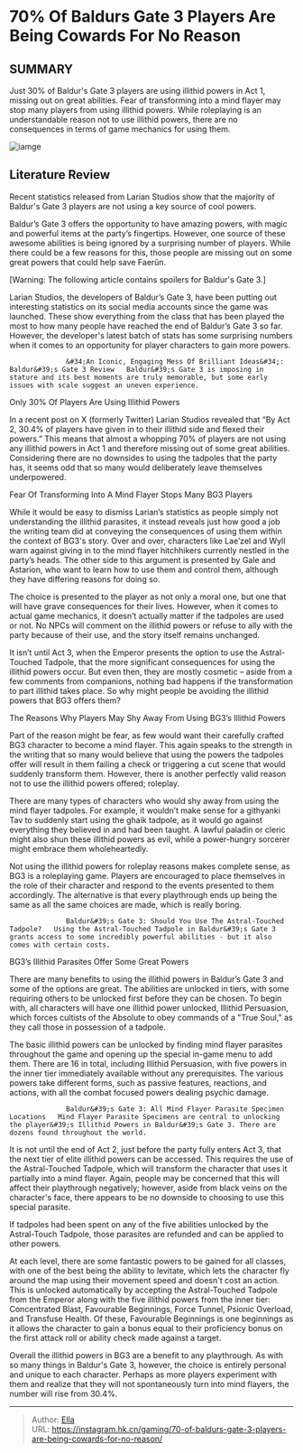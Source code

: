 # 70% Of Baldurs Gate 3 Players Are Being Cowards For No Reason


## SUMMARY 



  Just 30% of Baldur&#39;s Gate 3 players are using illithid powers in Act 1, missing out on great abilities.   Fear of transforming into a mind flayer may stop many players from using illithid powers.   While roleplaying is an understandable reason not to use illithid powers, there are no consequences in terms of game mechanics for using them.  

![iamge](https://static1.srcdn.com/wordpress/wp-content/uploads/2023/12/1-70-of-baldur-s-gate-3-players-are-being-cowards-for-no-reason.png)

## Literature Review

Recent statistics released from Larian Studios show that the majority of Baldur&#39;s Gate 3 players are not using a key source of cool powers.




Baldur’s Gate 3 offers the opportunity to have amazing powers, with magic and powerful items at the party’s fingertips. However, one source of these awesome abilities is being ignored by a surprising number of players. While there could be a few reasons for this, those people are missing out on some great powers that could help save Faerûn.




[Warning: The following article contains spoilers for Baldur&#39;s Gate 3.]

Larian Studios, the developers of Baldur’s Gate 3, have been putting out interesting statistics on its social media accounts since the game was launched. These show everything from the class that has been played the most to how many people have reached the end of Baldur’s Gate 3 so far. However, the developer&#39;s latest batch of stats has some surprising numbers when it comes to an opportunity for player characters to gain more powers.

                  &#34;An Iconic, Engaging Mess Of Brilliant Ideas&#34;: Baldur&#39;s Gate 3 Review   Baldur&#39;s Gate 3 is imposing in stature and its best moments are truly memorable, but some early issues with scale suggest an uneven experience.   


 Only 30% Of Players Are Using Illithid Powers 
          




In a recent post on X (formerly Twitter) Larian Studios revealed that “By Act 2, 30.4% of players have given in to their illithid side and flexed their powers.” This means that almost a whopping 70% of players are not using any illithid powers in Act 1 and therefore missing out of some great abilities. Considering there are no downsides to using the tadpoles that the party has, it seems odd that so many would deliberately leave themselves underpowered.



 Fear Of Transforming Into A Mind Flayer Stops Many BG3 Players 
          

While it would be easy to dismiss Larian’s statistics as people simply not understanding the illithid parasites, it instead reveals just how good a job the writing team did at conveying the consequences of using them within the context of BG3&#39;s story. Over and over, characters like Lae’zel and Wyll warn against giving in to the mind flayer hitchhikers currently nestled in the party’s heads. The other side to this argument is presented by Gale and Astarion, who want to learn how to use them and control them, although they have differing reasons for doing so.




The choice is presented to the player as not only a moral one, but one that will have grave consequences for their lives. However, when it comes to actual game mechanics, it doesn’t actually matter if the tadpoles are used or not. No NPCs will comment on the illithid powers or refuse to ally with the party because of their use, and the story itself remains unchanged.


 

It isn’t until Act 3, when the Emperor presents the option to use the Astral-Touched Tadpole, that the more significant consequences for using the illithid powers occur. But even then, they are mostly cosmetic – aside from a few comments from companions, nothing bad happens if the transformation to part illithid takes place. So why might people be avoiding the illithid powers that BG3 offers them?






 The Reasons Why Players May Shy Away From Using BG3’s Illithid Powers 
         

Part of the reason might be fear, as few would want their carefully crafted BG3 character to become a mind flayer. This again speaks to the strength in the writing that so many would believe that using the powers the tadpoles offer will result in them failing a check or triggering a cut scene that would suddenly transform them. However, there is another perfectly valid reason not to use the illithid powers offered; roleplay.

There are many types of characters who would shy away from using the mind flayer tadpoles. For example, it wouldn’t make sense for a githyanki Tav to suddenly start using the ghaik tadpole, as it would go against everything they believed in and had been taught. A lawful paladin or cleric might also shun these illithid powers as evil, while a power-hungry sorcerer might embrace them wholeheartedly.




Not using the illithid powers for roleplay reasons makes complete sense, as BG3 is a roleplaying game. Players are encouraged to place themselves in the role of their character and respond to the events presented to them accordingly. The alternative is that every playthrough ends up being the same as all the same choices are made, which is really boring.

                  Baldur&#39;s Gate 3: Should You Use The Astral-Touched Tadpole?   Using the Astral-Touched Tadpole in Baldur&#39;s Gate 3 grants access to some incredibly powerful abilities - but it also comes with certain costs.   



 BG3’s Illithid Parasites Offer Some Great Powers 
         

There are many benefits to using the illithid powers in Baldur’s Gate 3 and some of the options are great. The abilities are unlocked in tiers, with some requiring others to be unlocked first before they can be chosen. To begin with, all characters will have one illithid power unlocked, Illithid Persuasion, which forces cultists of the Absolute to obey commands of a &#34;True Soul,&#34; as they call those in possession of a tadpole.




The basic illithid powers can be unlocked by finding mind flayer parasites throughout the game and opening up the special in-game menu to add them. There are 16 in total, including Illithid Persuasion, with five powers in the inner tier immediately available without any prerequisites. The various powers take different forms, such as passive features, reactions, and actions, with all the combat focused powers dealing psychic damage.

                  Baldur&#39;s Gate 3: All Mind Flayer Parasite Specimen Locations   Mind Flayer Parasite Specimens are central to unlocking the player&#39;s Illithid Powers in Baldur&#39;s Gate 3. There are dozens found throughout the world.   

It is not until the end of Act 2, just before the party fully enters Act 3, that the next tier of elite illithid powers can be accessed. This requires the use of the Astral-Touched Tadpole, which will transform the character that uses it partially into a mind flayer. Again, people may be concerned that this will affect their playthrough negatively; however, aside from black veins on the character&#39;s face, there appears to be no downside to choosing to use this special parasite.






If tadpoles had been spent on any of the five abilities unlocked by the Astral-Touch Tadpole, those parasites are refunded and can be applied to other powers.




At each level, there are some fantastic powers to be gained for all classes, with one of the best being the ability to levitate, which lets the character fly around the map using their movement speed and doesn&#39;t cost an action. This is unlocked automatically by accepting the Astral-Touched Tadpole from the Emperor along with the five illithid powers from the inner tier: Concentrated Blast, Favourable Beginnings, Force Tunnel, Psionic Overload, and Transfuse Health. Of these, Favourable Beginnings is one beginnings as it allows the character to gain a bonus equal to their proficiency bonus on the first attack roll or ability check made against a target.

Overall the illithid powers in BG3 are a benefit to any playthrough. As with so many things in Baldur&#39;s Gate 3, however, the choice is entirely personal and unique to each character. Perhaps as more players experiment with them and realize that they will not spontaneously turn into mind flayers, the number will rise from 30.4%.






---

> Author: [Ella](https://instagram.hk.cn/)  
> URL: https://instagram.hk.cn/gaming/70-of-baldurs-gate-3-players-are-being-cowards-for-no-reason/  

